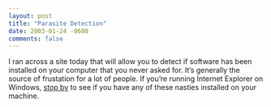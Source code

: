 ```yaml
---
layout: post
title: "Parasite Detection"
date: 2003-01-24 -0600
comments: false
---
```


I ran across a site today that will allow you to detect if software has been installed on your computer that you never asked for. It’s generally the source of frustation for a lot of people. If you’re running Internet Explorer on Windows, [stop by][1] to see if you have any of these nasties installed on your machine.

[1]: http://www.doxdesk.com/parasite/